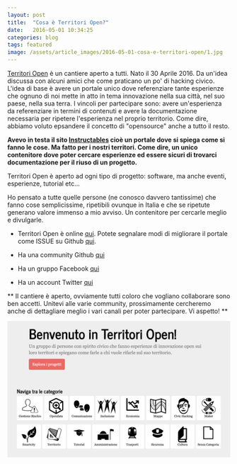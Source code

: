 ```yaml
---
layout: post
title:  "Cosa è Territori Open?"
date:   2016-05-01 10:34:25
categories: blog
tags: featured
image: /assets/article_images/2016-05-01-cosa-e-territori-open/1.jpg
---
```


[Territori Open](http://territoriopen.github.io/website/) è un cantiere aperto a tutti. Nato il 30 Aprile 2016. Da un'idea discussa con alcuni amici che come praticano un po' di hacking civico. L'idea di base è avere un portale unico dove referenziare tante esperienze che ognuno di noi mette in atto in tema innovazione nella sua città, nel suo paese, nella sua terra. I vincoli per partecipare sono: avere un'esperienza da referenziare in termini di contenuti e avere la documentazione necessaria per ripetere l'esperienza nel proprio territorio. Come dire, abbiamo voluto epsandere il concetto di "opensource" anche a tutto il resto.

**Avevo in testa il sito [Instructables](http://www.instructables.com/) cioè un portale dove si spiega come si fanno le cose. Ma fatto per i nostri territori. Come dire, un unico contenitore dove poter cercare esperienze ed essere sicuri di trovarci documentazione per il riuso di un progetto.**

Territori Open è aperto ad ogni tipo di progetto: software, ma anche eventi, esperienze, tutorial etc...

Ho pensato a tutte quelle persone (ne conosco davvero tantissime) che fanno cose semplicissime, ripetibili ovunque in Italia e che se ripetute generano valore immenso a mio avviso. Un contenitore per cercarle meglio e divulgarle.

* Territori Open è online [qui](http://territoriopen.github.io/website/). Potete segnalare modi di migliorare il portale come ISSUE su Github [qui](https://github.com/TerritoriOpen/website).

* Ha una community Github [qui](https://github.com/TerritoriOpen)

* Ha un gruppo Facebook [qui](https://www.facebook.com/groups/1025310097555751/)

* Ha un account Twitter [qui](https://twitter.com/territoriopen)

** Il cantiere è aperto, ovviamente tutti coloro che vogliano collaborare sono ben accetti. Unitevi alle varie community, prossimamente cercheremo anche di dettagliare meglio i vari canali per poter partecipare. Vi aspetto! **

![Territori Open](/assets/article_images/2016-05-01-cosa-e-territori-open/3.png) 